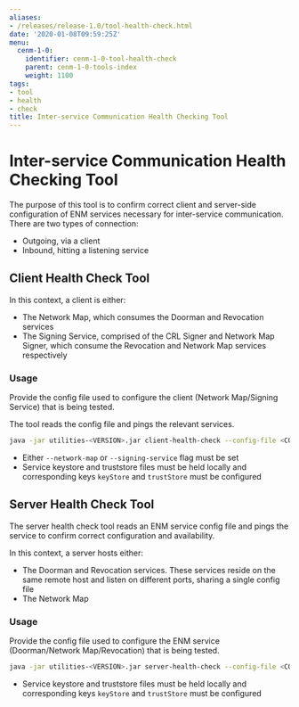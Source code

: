 ```yaml
---
aliases:
- /releases/release-1.0/tool-health-check.html
date: '2020-01-08T09:59:25Z'
menu:
  cenm-1-0:
    identifier: cenm-1-0-tool-health-check
    parent: cenm-1-0-tools-index
    weight: 1100
tags:
- tool
- health
- check
title: Inter-service Communication Health Checking Tool
---
```



# Inter-service Communication Health Checking Tool

The purpose of this tool is to confirm correct client and server-side configuration of ENM services necessary for
inter-service communication. There are two types of connection:


* Outgoing, via a client
* Inbound, hitting a listening service


## Client Health Check Tool

In this context, a client is either:


* The Network Map, which consumes the Doorman and Revocation services
* The Signing Service, comprised of the CRL Signer and Network Map Signer, which consume the Revocation and Network Map services respectively


### Usage

Provide the config file used to configure the client (Network Map/Signing Service) that is being tested.

The tool reads the config file and pings the relevant services.

```bash
java -jar utilities-<VERSION>.jar client-health-check --config-file <CONFIG_FILE>
```


* Either `--network-map` or `--signing-service` flag must be set
* Service keystore and truststore files must be held locally and corresponding keys `keyStore` and `trustStore` must be configured


## Server Health Check Tool

The server health check tool reads an ENM service config file and pings the service to confirm correct configuration and availability.

In this context, a server hosts either:


* The Doorman and Revocation services. These services reside on the same remote host and listen on different ports, sharing a single config file
* The Network Map


### Usage

Provide the config file used to configure the ENM service (Doorman/Network Map/Revocation) that is being tested.

```bash
java -jar utilities-<VERSION>.jar server-health-check --config-file <CONFIG_FILE>
```


* Service keystore and truststore files must be held locally and corresponding keys `keyStore` and `trustStore` must be configured

